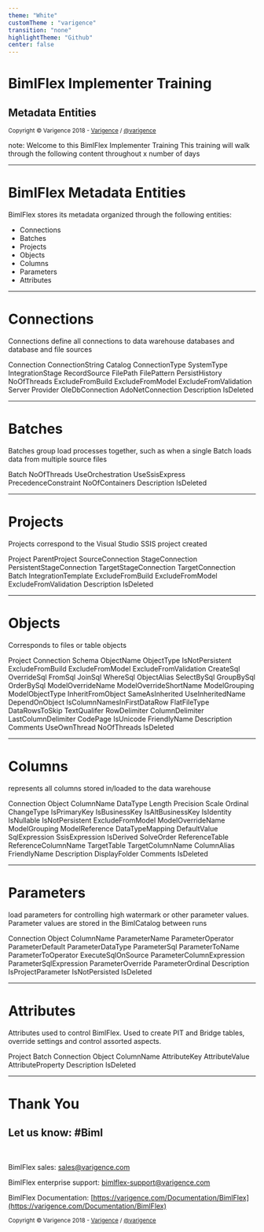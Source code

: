 ```yaml
---
theme: "White"
customTheme : "varigence"
transition: "none"
highlightTheme: "Github"
center: false
---
```


# BimlFlex Implementer Training

## Metadata Entities

<small>Copyright &copy; Varigence 2018 - [Varigence](https://varigence.com) / [@varigence](http://twitter.com/varigence)</small>

note:
Welcome to this BimlFlex Implementer Training
This training will walk through the following content throughout x number of days

---

# BimlFlex Metadata Entities

BimlFlex stores its metadata organized through the following entities:

* Connections
* Batches
* Projects
* Objects
* Columns
* Parameters
* Attributes

---

# Connections

Connections define all connections to data warehouse databases and database and file sources

Connection
ConnectionString
Catalog
ConnectionType
SystemType
IntegrationStage
RecordSource
FilePath
FilePattern
PersistHistory
NoOfThreads
ExcludeFromBuild
ExcludeFromModel
ExcludeFromValidation
Server
Provider
OleDbConnection
AdoNetConnection
Description
IsDeleted

---

# Batches

Batches group load processes together, such as when a single Batch loads data from multiple source files

Batch
NoOfThreads
UseOrchestration
UseSsisExpress
PrecedenceConstraint
NoOfContainers
Description
IsDeleted

---

# Projects

Projects correspond to the Visual Studio SSIS project created

Project
ParentProject
SourceConnection
StageConnection
PersistentStageConnection
TargetStageConnection
TargetConnection
Batch
IntegrationTemplate
ExcludeFromBuild
ExcludeFromModel
ExcludeFromValidation
Description
IsDeleted

---

# Objects

Corresponds to files or table objects

Project
Connection
Schema
ObjectName
ObjectType
IsNotPersistent
ExcludeFromBuild
ExcludeFromModel
ExcludeFromValidation
CreateSql
OverrideSql
FromSql
JoinSql
WhereSql
ObjectAlias
SelectBySql
GroupBySql
OrderBySql
ModelOverrideName
ModelOverrideShortName
ModelGrouping
ModelObjectType
InheritFromObject
SameAsInherited
UseInheritedName
DependOnObject
IsColumnNamesInFirstDataRow
FlatFileType
DataRowsToSkip
TextQualifer
RowDelimiter
ColumnDelimiter
LastColumnDelimiter
CodePage
IsUnicode
FriendlyName
Description
Comments
UseOwnThread
NoOfThreads
IsDeleted

---

# Columns

represents all columns stored in/loaded to the data warehouse

Connection
Object
ColumnName
DataType
Length
Precision
Scale
Ordinal
ChangeType
IsPrimaryKey
IsBusinessKey
IsAltBusinessKey
IsIdentity
IsNullable
IsNotPersistent
ExcludeFromModel
ModelOverrideName
ModelGrouping
ModelReference
DataTypeMapping
DefaultValue
SqlExpression
SsisExpression
IsDerived
SolveOrder
ReferenceTable
ReferenceColumnName
TargetTable
TargetColumnName
ColumnAlias
FriendlyName
Description
DisplayFolder
Comments
IsDeleted

---

# Parameters

load parameters for controlling high watermark or other parameter values. Parameter values are stored in the BimlCatalog between runs

Connection
Object
ColumnName
ParameterName
ParameterOperator
ParameterDefault
ParameterDataType
ParameterSql
ParameterToName
ParameterToOperator
ExecuteSqlOnSource
ParameterColumnExpression
ParameterSqlExpression
ParameterOverride
ParameterOrdinal
Description
IsProjectParameter
IsNotPersisted
IsDeleted

---

# Attributes

Attributes used to control BimlFlex. Used to create PIT and Bridge tables, override settings and control assorted aspects.

Project
Batch
Connection
Object
ColumnName
AttributeKey
AttributeValue
AttributeProperty
Description
IsDeleted

---

# Thank You

## Let us know: #Biml

<br/>

BimlFlex sales: [sales@varigence.com](mailto:sales@varigence.com)

BimlFlex enterprise support: [bimlflex-support@varigence.com](mailto:bimlflex-support@varigence.com)

BimlFlex Documentation: [https://varigence.com/Documentation/BimlFlex](https://varigence.com/Documentation/BimlFlex)

<small>Copyright &copy; Varigence 2018 - [Varigence](https://varigence.com) / [@varigence](http://twitter.com/varigence)</small>